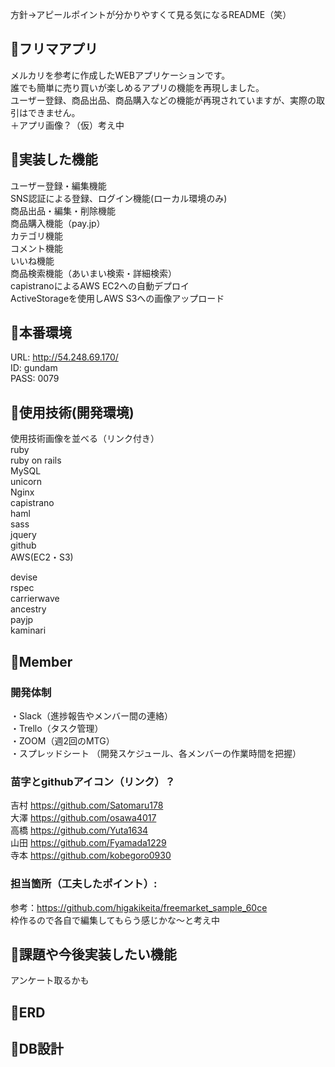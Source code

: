 方針→アピールポイントが分かりやすくて見る気になるREADME（笑）

## :orange_book:フリマアプリ
メルカリを参考に作成したWEBアプリケーションです。<br>
誰でも簡単に売り買いが楽しめるアプリの機能を再現しました。<br>
ユーザー登録、商品出品、商品購入などの機能が再現されていますが、実際の取引はできません。<br>
＋アプリ画像？（仮）考え中
<br>

## :orange_book:実装した機能
ユーザー登録・編集機能<br>
SNS認証による登録、ログイン機能(ローカル環境のみ)<br>
商品出品・編集・削除機能<br>
商品購入機能（pay.jp）<br>
カテゴリ機能<br>
コメント機能<br>
いいね機能<br>
商品検索機能（あいまい検索・詳細検索）<br>
capistranoによるAWS EC2への自動デプロイ<br>
ActiveStorageを使用しAWS S3への画像アップロード
<br>

## :orange_book:本番環境
URL:    http://54.248.69.170/<br>
ID:     gundam<br>
PASS:   0079



## :orange_book:使用技術(開発環境)
使用技術画像を並べる（リンク付き）<br>
ruby<br>
ruby on rails<br>
MySQL<br>
unicorn<br>
Nginx<br>
capistrano<br>
haml<br>
sass<br>
jquery<br>
github<br>
AWS(EC2・S3)<br>

devise<br>
rspec<br>
carrierwave<br>
ancestry<br>
payjp<br>
kaminari



## :orange_book:Member
### 開発体制<br>
・Slack（進捗報告やメンバー間の連絡）<br>
・Trello（タスク管理）<br>
・ZOOM（週2回のMTG）<br>
・スプレッドシート （開発スケジュール、各メンバーの作業時間を把握）

### 苗字とgithubアイコン（リンク）？<br>
吉村 https://github.com/Satomaru178<br>
大澤 https://github.com/osawa4017<br>
高橋 https://github.com/Yuta1634<br>
山田 https://github.com/Fyamada1229<br>
寺本 https://github.com/kobegoro0930<br>

### 担当箇所（工夫したポイント）:
参考：https://github.com/higakikeita/freemarket_sample_60ce<br>
枠作るので各自で編集してもらう感じかな〜と考え中



## :orange_book:課題や今後実装したい機能
アンケート取るかも



## :orange_book:ERD



## :orange_book:DB設計

